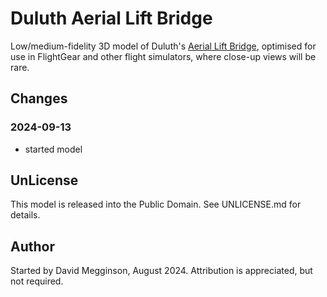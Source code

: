 Duluth Aerial Lift Bridge
=========================

Low/medium-fidelity 3D model of Duluth's [Aerial Lift Bridge](https://en.wikipedia.org/wiki/Aerial_Lift_Bridge), optimised for use in FlightGear and other flight simulators, where close-up views will be rare.

## Changes

### 2024-09-13

- started model


## UnLicense

This model is released into the Public Domain. See UNLICENSE.md for details.


## Author

Started by David Megginson, August 2024.  Attribution is appreciated, but not required.


